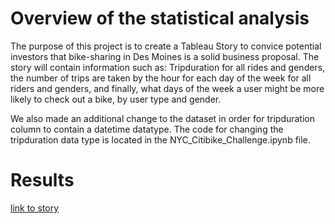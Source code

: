 # Overview of the statistical analysis
The purpose of this project is to create a Tableau Story to convice potential investors that bike-sharing in Des Moines is a solid business proposal. The story will contain information such as: Tripduration for all rides and genders, the number of trips are taken by the hour for each day of the week for all riders and genders, and finally, what days of the week a user might be more likely to check out a bike, by user type and gender.

We also made an additional change to the dataset in order for tripduration column to contain a datetime datatype. The code for changing the tripduration data type is located in the NYC_Citibike_Challenge.ipynb file. 

# Results
[link to story](https://public.tableau.com/app/profile/lucas.chandra5119/viz/CitiBikeAnalysis_16286258816780/Story1?publish=yes)

